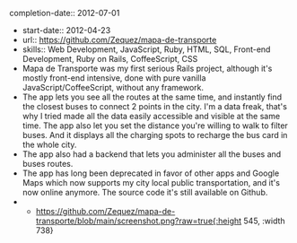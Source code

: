 completion-date:: 2012-07-01

- start-date:: 2012-04-23
- url:: https://github.com/Zequez/mapa-de-transporte
- skills:: Web Development, JavaScript, Ruby, HTML, SQL, Front-end Development, Ruby on Rails, CoffeeScript, CSS
- Mapa de Transporte was my first serious Rails project, although it's mostly front-end intensive, done with pure vanilla JavaScript/CoffeeScript, without any framework.
- The app lets you see all the routes at the same time, and instantly find the closest buses to connect 2 points in the city. I'm a data freak, that's why I tried made all the data easily accessible and visible at the same time. The app also let you set the distance you're willing to walk to filter buses. And it displays all the charging spots to recharge the bus card in the whole city.
- The app also had a backend that lets you administer all the buses and buses routes.
- The app has long been deprecated in favor of other apps and Google Maps which now supports my city local public transportation, and it's now online anymore. The source code it's still available on Github.
-
	- https://github.com/Zequez/mapa-de-transporte/blob/main/screenshot.png?raw=true{:height 545, :width 738}